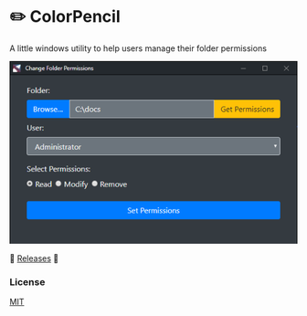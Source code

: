 # :pencil2: ColorPencil
A little windows utility to help users manage their folder permissions

![screenshot](https://github.com/jooshkins/ColorPencil/blob/master/screenshot.PNG)

:floppy_disk: [Releases](https://github.com/jooshkins/ColorPencil/releases) :tada:

### License
[MIT](https://github.com/jooshkins/ColorPencil/blob/master/LICENSE)
